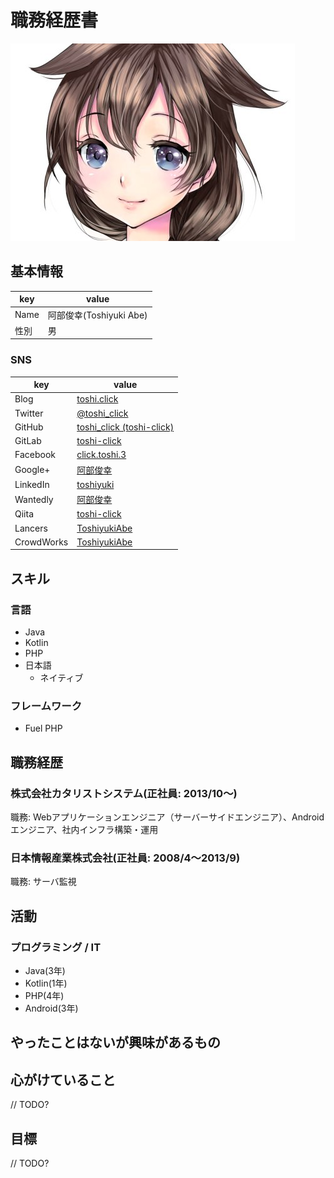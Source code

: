 # 職務経歴書

![](sighure_icon.jpg)

## 基本情報
|key|value|
|---|-----|
|Name|阿部俊幸(Toshiyuki Abe)|
|性別|男|

### SNS
|key|value|
|---|-----|
|Blog|[toshi.click](https://toshi.click/)|
|Twitter|[@toshi_click](https://twitter.com/toshi_click)|
|GitHub|[toshi_click \(toshi-click\)](https://github.com/toshi-click)|
|GitLab|[toshi-click](https://gitlab.com/toshi-click)|
|Facebook|[click.toshi.3](https://www.facebook.com/click.toshi.3)|
|Google+|[阿部俊幸](https://plus.google.com/115987806831277972844)|
|LinkedIn|[toshiyuki](https://www.linkedin.com/in/toshiyuki-abe-78bb37142/)|
|Wantedly|[阿部俊幸](https://www.wantedly.com/users/18247131)|
|Qiita|[toshi-click](https://qiita.com/toshi-click)|
|Lancers|[ToshiyukiAbe](https://www.lancers.jp/profile/toshi1986)|
|CrowdWorks|[ToshiyukiAbe](https://crowdworks.jp/public/employees/756845/resumes#resumes)|

## スキル

### 言語
- Java
- Kotlin
- PHP
- 日本語
  - ネイティブ

### フレームワーク
- Fuel PHP  

## 職務経歴
### 株式会社カタリストシステム(正社員: 2013/10〜)
職務: Webアプリケーションエンジニア（サーバーサイドエンジニア）、Androidエンジニア、社内インフラ構築・運用  

### 日本情報産業株式会社(正社員: 2008/4〜2013/9)
職務: サーバ監視 

## 活動

### プログラミング / IT

- Java(3年)
- Kotlin(1年)
- PHP(4年)
- Android(3年)

## やったことはないが興味があるもの

## 心がけていること

// TODO?

## 目標

// TODO?
